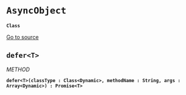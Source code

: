 
# `AsyncObject` 
**`Class`**



[Go to source](https://github.com/pboyer/verb/blob/master/src/verb/exe/AsyncObject.hx/)







    

    
## `defer<T>`
*METHOD*

**`defer<T>(classType : Class<Dynamic>, methodName : String, args : Array<Dynamic>) : Promise<T>`**


    
   




